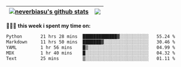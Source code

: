 | <a href="https://github.com/neverbiasu"><img align="center" src="https://github-readme-stats.vercel.app/api?username=neverbiasu&theme=dracula&show_icons=true&hide_border=true&count_private=true" alt="neverbiasu's github stats" /></a> | <a href="https://github.com/neverbiasu"><img align="center" src="https://github-readme-stats.vercel.app/api/top-langs/?username=neverbiasu&theme=dracula&show_icons=true&hide_border=true&layout=compact" /></a> |
| ------------- | ------------- |

👨🏾‍💻 **this week i spent my time on:**
<!--START_SECTION:waka-->

```txt
Python       21 hrs 28 mins  █████████████▓░░░░░░░░░░░   55.24 %
Markdown     11 hrs 50 mins  ███████▓░░░░░░░░░░░░░░░░░   30.46 %
YAML         1 hr 56 mins    █▒░░░░░░░░░░░░░░░░░░░░░░░   04.99 %
MDX          1 hr 40 mins    █░░░░░░░░░░░░░░░░░░░░░░░░   04.32 %
Text         25 mins         ▒░░░░░░░░░░░░░░░░░░░░░░░░   01.11 %
```

<!--END_SECTION:waka-->
